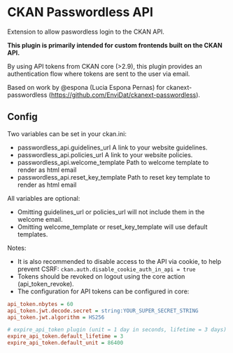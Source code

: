# CKAN Passwordless API

Extension to allow paswordless login to the CKAN API.

**This plugin is primarily intended for custom frontends built on the CKAN API.**

By using API tokens from CKAN core (>2.9), this plugin provides an authentication flow where tokens are sent to the user via email.

Based on work by @espona (Lucia Espona Pernas) for ckanext-passwordless (https://github.com/EnviDat/ckanext-passwordless).

## Config

Two variables can be set in your ckan.ini:

- passwordless_api.guidelines_url
  A link to your website guidelines.
- passwordless_api.policies_url
  A link to your website policies.
- passwordless_api.welcome_template
  Path to welcome template to render as html email
- passwordless_api.reset_key_template
  Path to reset key template to render as html email

All variables are optional:

- Omitting guidelines_url or policies_url will not include them in the welcome email.
- Omitting welcome_template or reset_key_template will use default templates.

Notes:

- It is also recommended to disable access to the API via cookie, to help prevent CSRF:
  `ckan.auth.disable_cookie_auth_in_api = true`
- Tokens should be revoked on logout using the core action (api_token_revoke).
- The configuration for API tokens can be configured in core:

```ini
api_token.nbytes = 60
api_token.jwt.decode.secret = string:YOUR_SUPER_SECRET_STRING
api_token.jwt.algorithm = HS256

# expire_api_token plugin (unit = 1 day in seconds, lifetime = 3 days)
expire_api_token.default_lifetime = 3
expire_api_token.default_unit = 86400
```
